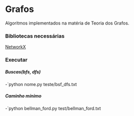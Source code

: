 # Grafos

Algoritmos implementados na matéria de Teoria dos Grafos.

### Bibliotecas necessárias
[NetworkX](https://networkx.org)

### Executar
##### Buscas(bfs, dfs)
-`python nome.py teste/bsf_dfs.txt

##### Caminho mínimo
-`python bellman_ford.py test/bellman_ford.txt